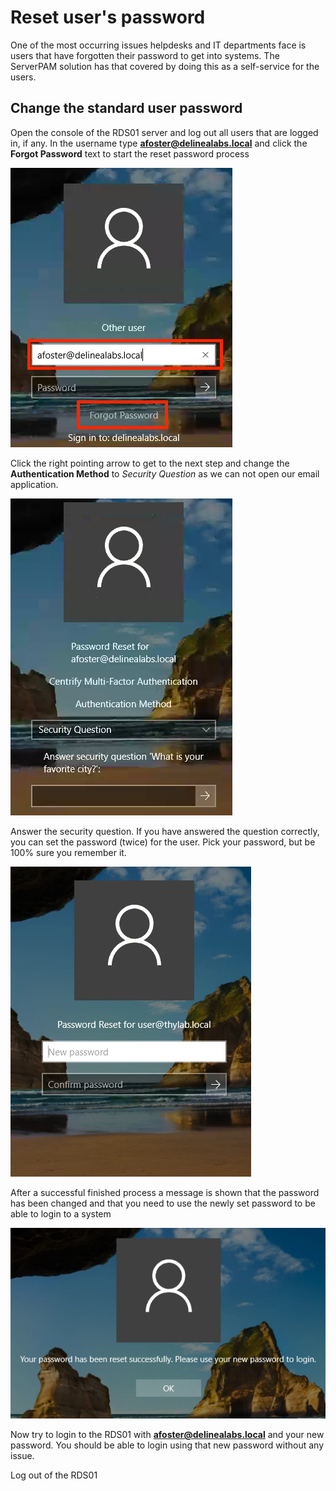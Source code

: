 # Reset user's password

One of the most occurring issues helpdesks and IT departments face is users that have forgotten their password to get into systems. The ServerPAM solution has that covered by doing this as a self-service for the users.

## Change the standard user password

Open the console of the RDS01 server and log out all users that are logged in, if any.
In the username type **afoster@delinealabs.local** and click the **Forgot Password** text to start the reset password process

![](../../images/lab0044.png)

Click the right pointing arrow to get to the next step and change the **Authentication Method** to *Security Question* as we can not open our email application.

![](../../images/lab0045.png)

Answer the security question. If you have answered the question correctly, you can set the password (twice) for the user. Pick your password, but be 100% sure you remember it.

![](../../images/lab0046.png)

After a successful finished process a message is shown that the password has been changed and that you need to use the newly set password to be able to login to a system

![](../../images/lab0047.png)

Now try to login to the RDS01 with **afoster@delinealabs.local** and your new password. You should be able to login using that new password without any issue.

Log out of the RDS01

